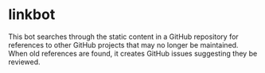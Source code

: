 linkbot
=======

This bot searches through the static content in a GitHub repository for references
to other GitHub projects that may no longer be maintained. When old references are found,
it creates GitHub issues suggesting they be reviewed.